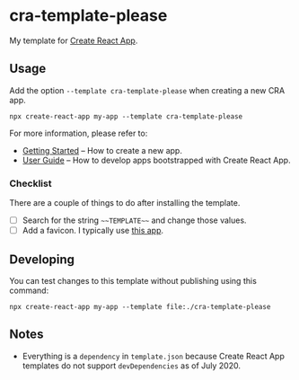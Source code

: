 # cra-template-please

My template for [Create React App](https://github.com/facebook/create-react-app).

## Usage

Add the option `--template cra-template-please` when creating a new CRA app.

```
npx create-react-app my-app --template cra-template-please
```

For more information, please refer to:

- [Getting Started](https://create-react-app.dev/docs/getting-started) – How to create a new app.
- [User Guide](https://create-react-app.dev) – How to develop apps bootstrapped with Create React App.

### Checklist

There are a couple of things to do after installing the template.

- [ ] Search for the string `~~TEMPLATE~~` and change those values.
- [ ] Add a favicon. I typically use [this app](https://realfavicongenerator.net).

## Developing

You can test changes to this template without publishing using this command:

```
npx create-react-app my-app --template file:./cra-template-please
```

## Notes

- Everything is a `dependency` in `template.json` because Create React App templates do not support
  `devDependencies` as of July 2020.
